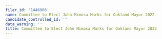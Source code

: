 ```yaml
---
filer_id: '1446906'
name: Committee to Elect John Mimosa Marks for Oakland Mayor 2022
candidate_controlled_id: ''
data_warning: ''
title: Committee to Elect John Mimosa Marks for Oakland Mayor 2022
---
```

